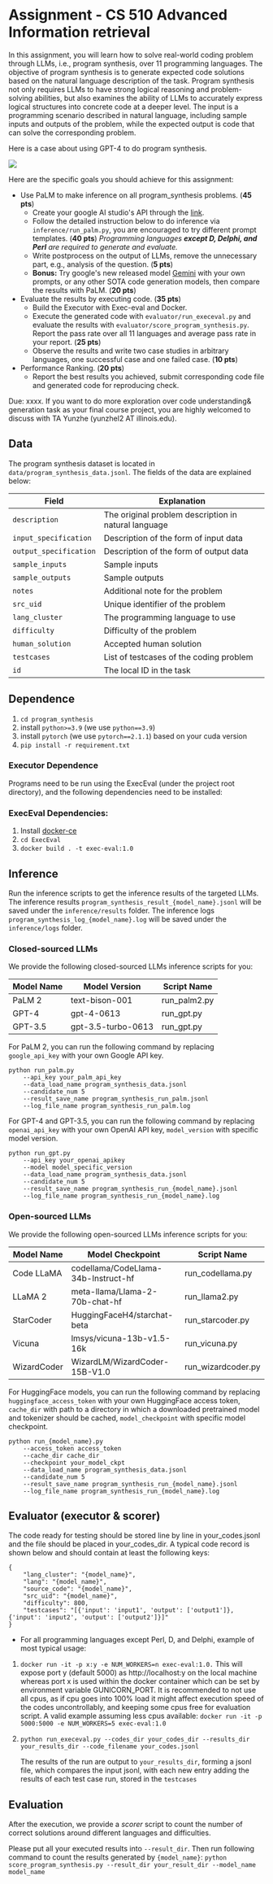 # Assignment - CS 510 Advanced Information retrieval

In this assignment, you will learn how to solve real-world coding problem through LLMs, i.e., program synthesis, over 11 programming languages. The objective of program synthesis is to generate expected code solutions based on
the natural language description of the task. Program synthesis not only requires LLMs to have strong logical reasoning and problem-solving abilities, but also examines the ability of LLMs to accurately express logical structures into concrete
code at a deeper level. The input is a programming  scenario described in natural language, including sample inputs and outputs of the problem, while the expected output is code that can solve the corresponding problem.

Here is a case about using GPT-4 to do program synthesis.

<img src="../images/task_description.png">

Here are the specific goals you should achieve for this assignment:

- Use PaLM to make inference on all program_synthesis problems. (**45 pts**)
  - Create your google AI studio's API through the [link](https://aistudio.google.com/app/apikey).
  - Follow the detailed instruction below to do inference via `inference/run_palm.py`, you are encouraged to try different prompt templates. (**40 pts**) *Programming languages **except D, Delphi, and Perl** are required to generate and evaluate.*
  - Write postprocess on the output of LLMs, remove the unnecessary part, e.g., analysis of the question. (**5 pts**)
  - **Bonus:** Try google's new released model [Gemini](https://gemini.google.com/) with your own prompts, or any other SOTA code generation models, then compare the results with PaLM. (**20 pts**)
- Evaluate the results by executing code. (**35 pts**)
  - Build the Executor with Exec-eval and Docker. 
  - Execute the generated code with `evaluator/run_execeval.py` and evaluate the results with `evaluator/score_program_synthesis.py`. Report the pass rate over all 11 languages and average pass rate in your report. (**25 pts**)
  - Observe the results and write two case studies in arbitrary languages, one successful case and one failed case. (**10 pts**) 
- Performance Ranking. (**20 pts**)
  - Report the best results you achieved, submit corresponding code file and generated code for reproducing check.

Due: xxxx. 
If you want to do more exploration over code understanding& generation task as your final course project, you are highly welcomed to discuss with TA Yunzhe (yunzhel2 AT illinois.edu).

## Data
The program synthesis dataset is located in `data/program_synthesis_data.jsonl`. The fields of the data are explained below:

| Field                	| Explanation                                          	         |
|----------------------	|----------------------------------------------------------------|
| `description`          	| The original problem description in natural language 	         |
| `input_specification`  	| Description of the form of input data                	         |
| `output_specification` 	| Description of the form of output data               	         |
| `sample_inputs`        	| Sample inputs                                        	         |
| `sample_outputs`       	| Sample outputs                                       	         |
| `notes`                	| Additional note for the problem                              	 |
| `src_uid`              	| Unique identifier of the problem                     	         |
| `lang_cluster`         	| The programming language to use                      	         |
| `difficulty`           	| Difficulty of the problem                            	         |
| `human_solution`       	| Accepted human solution                              	         |
| `testcases`            	| List of testcases of the coding problem           	         |
| `id`                   	| The local ID in the task                             	         |

## Dependence 
1. `cd program_synthesis`
2. install `python>=3.9` (we use `python==3.9`)
3. install `pytorch` (we use `pytorch==2.1.1`) based on your cuda version
4. ``pip install -r requirement.txt``

### Executor Dependence 


Programs need to be run using the ExecEval (under the project root directory), and the following dependencies need to be installed:

### ExecEval Dependencies:

1. Install [docker-ce](https://docs.docker.com/engine/install/)
2. `cd ExecEval`
3. `docker build . -t exec-eval:1.0`

## Inference
Run the inference scripts to get the inference results of the targeted LLMs. The inference results `program_synthesis_result_{model_name}.jsonl` will be saved under the `inference/results` folder. The inference logs `program_synthesis_log_{model_name}.log` will be saved under the `inference/logs` folder.

### Closed-sourced LLMs

We provide the following closed-sourced LLMs inference scripts for you:


| Model Name | Model Version      | Script Name  |
| ---------- | ------------------ | ------------ |
| PaLM 2     | text-bison-001     | run_palm2.py |
| GPT-4      | gpt-4-0613         | run_gpt.py   |
| GPT-3.5    | gpt-3.5-turbo-0613 | run_gpt.py   |

For PaLM 2, you can run the following command by replacing `google_api_key` with your own Google API key. 

```angular2html
python run_palm.py
    --api_key your_palm_api_key
    --data_load_name program_synthesis_data.jsonl
    --candidate_num 5
    --result_save_name program_synthesis_run_palm.jsonl
    --log_file_name program_synthesis_run_palm.log
```

For GPT-4 and GPT-3.5, you can run the following command by replacing `openai_api_key` with your own OpenAI API key, `model_version` with specific model version.

```angular2html
python run_gpt.py
    --api_key your_openai_apikey
    --model model_specific_version
    --data_load_name program_synthesis_data.jsonl
    --candidate_num 5
    --result_save_name program_synthesis_run_{model_name}.jsonl
    --log_file_name program_synthesis_run_{model_name}.log
```


### Open-sourced LLMs

We provide the following open-sourced LLMs inference scripts for you:


| Model Name  | Model Checkpoint                    | Script Name        |
| ----------- | ----------------------------------- | ------------------ |
| Code LLaMA  | codellama/CodeLlama-34b-Instruct-hf | run_codellama.py   |
| LLaMA 2     | meta-llama/Llama-2-70b-chat-hf      | run_llama2.py      |
| StarCoder   | HuggingFaceH4/starchat-beta         | run_starcoder.py   |
| Vicuna      | lmsys/vicuna-13b-v1.5-16k           | run_vicuna.py      |
| WizardCoder | WizardLM/WizardCoder-15B-V1.0       | run_wizardcoder.py |

For HuggingFace models, you can run the following command by replacing `huggingface_access_token` with your own HuggingFace access token, `cache_dir` with path to a directory in which a downloaded pretrained model and tokenizer should be cached, `model_checkpoint` with specific model checkpoint.

```angular2html
python run_{model_name}.py 
    --access_token access_token
    --cache_dir cache_dir 
    --checkpoint your_model_ckpt
    --data_load_name program_synthesis_data.jsonl
    --candidate_num 5
    --result_save_name program_synthesis_run_{model_name}.jsonl
    --log_file_name program_synthesis_run_{model_name}.log
```


## Evaluator (executor & scorer)


The code ready for testing should be stored line by line in your\_codes.jsonl and the file should be placed in your\_codes\_dir. A typical code record is shown below and should contain at least the following keys:

```
{
    "lang_cluster": "{model_name}",
    "lang": "{model_name}",
    "source_code": "{model_name}",
    "src_uid": "{model_name}",
    "difficulty": 800,
    "testcases": "[{'input': 'input1', 'output': ['output1']}, {'input': 'input2', 'output': ['output2']}]"
}
```

* For all programming languages except Perl, D, and Delphi, example of most typical usage:

1. `docker run -it -p x:y -e NUM_WORKERS=n exec-eval:1.0.` This will expose port y (default 5000) as http://localhost:y on the local machine whereas port x is used within the docker container which can be set by environment variable GUNICORN_PORT. It is recommended to not use all cpus, as if cpu goes into 100% load it might affect execution speed of the codes uncontrollably, and keeping some cpus free for evaluation script. A valid example assuming less cpus available: `docker run -it -p 5000:5000 -e NUM_WORKERS=5 exec-eval:1.0`
   
2. `python run_execeval.py --codes_dir your_codes_dir --results_dir your_results_dir --code_filename your_codes.jsonl`

    The results of the run are output to `your_results_dir`, forming a jsonl file, which compares the input jsonl, with each new entry adding the results of each test case run, stored in the `testcases`


## Evaluation
After the execution, we provide a *scorer* script to count the number of correct solutions around different languages and difficulties. 

Please put all your executed results into `--result_dir`. Then run following command to count the results generated by `{model_name}`: `python score_program_synthesis.py --result_dir your_result_dir --model_name model_name`
